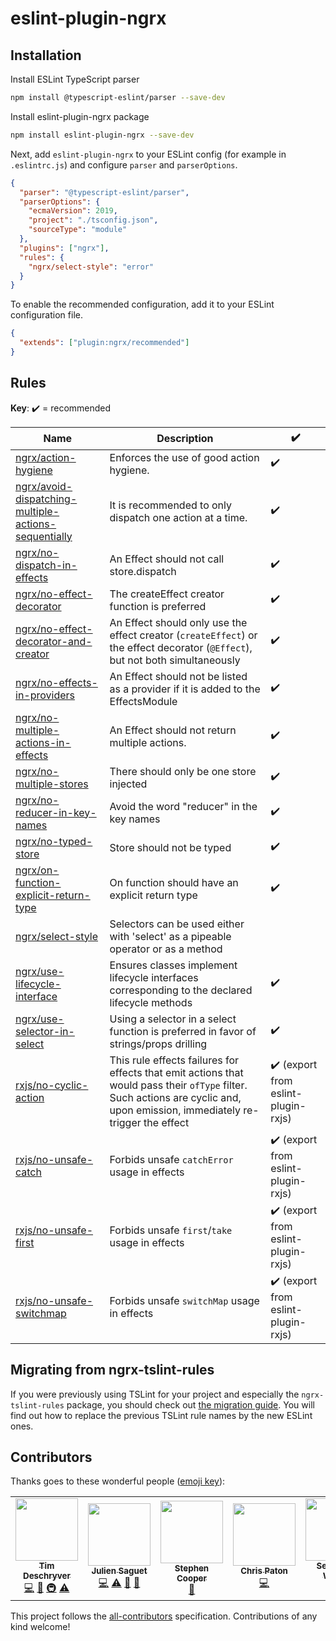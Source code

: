 # eslint-plugin-ngrx

## Installation

Install ESLint TypeScript parser

```bash
npm install @typescript-eslint/parser --save-dev
```

Install eslint-plugin-ngrx package

```bash
npm install eslint-plugin-ngrx --save-dev
```

Next, add `eslint-plugin-ngrx` to your ESLint config (for example in `.eslintrc.js`) and configure `parser` and `parserOptions`.

```json
{
  "parser": "@typescript-eslint/parser",
  "parserOptions": {
    "ecmaVersion": 2019,
    "project": "./tsconfig.json",
    "sourceType": "module"
  },
  "plugins": ["ngrx"],
  "rules": {
    "ngrx/select-style": "error"
  }
}
```

To enable the recommended configuration, add it to your ESLint configuration file.

```json
{
  "extends": ["plugin:ngrx/recommended"]
}
```

## Rules

<!-- begin base rule list -->

**Key**: :heavy_check_mark: = recommended

| Name                                                                                                                                                                                  | Description                                                                                                                                                                   | :heavy_check_mark:                                  |
| ------------------------------------------------------------------------------------------------------------------------------------------------------------------------------------- | ----------------------------------------------------------------------------------------------------------------------------------------------------------------------------- | --------------------------------------------------- |
| [ngrx/action-hygiene](https://github.com/timdeschryver/eslint-plugin-ngrx/tree/master/docs/rules/action-hygiene.md)                                                                   | Enforces the use of good action hygiene.                                                                                                                                      | :heavy_check_mark:                                  |
| [ngrx/avoid-dispatching-multiple-actions-sequentially](https://github.com/timdeschryver/eslint-plugin-ngrx/tree/master/docs/rules/avoid-dispatching-multiple-actions-sequentially.md) | It is recommended to only dispatch one action at a time.                                                                                                                      | :heavy_check_mark:                                  |
| [ngrx/no-dispatch-in-effects](https://github.com/timdeschryver/eslint-plugin-ngrx/tree/master/docs/rules/no-dispatch-in-effects.md)                                                   | An Effect should not call store.dispatch                                                                                                                                      | :heavy_check_mark:                                  |
| [ngrx/no-effect-decorator](https://github.com/timdeschryver/eslint-plugin-ngrx/tree/master/docs/rules/no-effect-decorator.md)                                                         | The createEffect creator function is preferred                                                                                                                                | :heavy_check_mark:                                  |
| [ngrx/no-effect-decorator-and-creator](https://github.com/timdeschryver/eslint-plugin-ngrx/tree/master/docs/rules/no-effect-decorator-and-creator.md)                                 | An Effect should only use the effect creator (`createEffect`) or the effect decorator (`@Effect`), but not both simultaneously                                                | :heavy_check_mark:                                  |
| [ngrx/no-effects-in-providers](https://github.com/timdeschryver/eslint-plugin-ngrx/tree/master/docs/rules/no-effects-in-providers.md)                                                 | An Effect should not be listed as a provider if it is added to the EffectsModule                                                                                              | :heavy_check_mark:                                  |
| [ngrx/no-multiple-actions-in-effects](https://github.com/timdeschryver/eslint-plugin-ngrx/tree/master/docs/rules/no-multiple-actions-in-effects.md)                                   | An Effect should not return multiple actions.                                                                                                                                 | :heavy_check_mark:                                  |
| [ngrx/no-multiple-stores](https://github.com/timdeschryver/eslint-plugin-ngrx/tree/master/docs/rules/no-multiple-stores.md)                                                           | There should only be one store injected                                                                                                                                       | :heavy_check_mark:                                  |
| [ngrx/no-reducer-in-key-names](https://github.com/timdeschryver/eslint-plugin-ngrx/tree/master/docs/rules/no-reducer-in-key-names.md)                                                 | Avoid the word "reducer" in the key names                                                                                                                                     | :heavy_check_mark:                                  |
| [ngrx/no-typed-store](https://github.com/timdeschryver/eslint-plugin-ngrx/tree/master/docs/rules/no-typed-store.md)                                                                   | Store should not be typed                                                                                                                                                     | :heavy_check_mark:                                  |
| [ngrx/on-function-explicit-return-type](https://github.com/timdeschryver/eslint-plugin-ngrx/tree/master/docs/rules/on-function-explicit-return-type.md)                               | On function should have an explicit return type                                                                                                                               | :heavy_check_mark:                                  |
| [ngrx/select-style](https://github.com/timdeschryver/eslint-plugin-ngrx/tree/master/docs/rules/select-style.md)                                                                       | Selectors can be used either with 'select' as a pipeable operator or as a method                                                                                              |                                                     |
| [ngrx/use-lifecycle-interface](https://github.com/timdeschryver/eslint-plugin-ngrx/tree/master/docs/rules/use-lifecycle-interface.md)                                                 | Ensures classes implement lifecycle interfaces corresponding to the declared lifecycle methods                                                                                | :heavy_check_mark:                                  |
| [ngrx/use-selector-in-select](https://github.com/timdeschryver/eslint-plugin-ngrx/tree/master/docs/rules/use-selector-in-select.md)                                                   | Using a selector in a select function is preferred in favor of strings/props drilling                                                                                         | :heavy_check_mark:                                  |
| [rxjs/no-cyclic-action](https://github.com/cartant/eslint-plugin-rxjs/blob/main/docs/rules/no-cyclic-action.md)                                                                       | This rule effects failures for effects that emit actions that would pass their `ofType` filter. Such actions are cyclic and, upon emission, immediately re-trigger the effect | :heavy_check_mark: (export from eslint-plugin-rxjs) |
| [rxjs/no-unsafe-catch](https://github.com/cartant/eslint-plugin-rxjs/blob/main/docs/rules/no-unsafe-catch.md)                                                                         | Forbids unsafe `catchError` usage in effects                                                                                                                                  | :heavy_check_mark: (export from eslint-plugin-rxjs) |
| [rxjs/no-unsafe-first](https://github.com/cartant/eslint-plugin-rxjs/blob/main/docs/rules/no-unsafe-first.md)                                                                         | Forbids unsafe `first`/`take` usage in effects                                                                                                                                | :heavy_check_mark: (export from eslint-plugin-rxjs) |
| [rxjs/no-unsafe-switchmap](https://github.com/cartant/eslint-plugin-rxjs/blob/main/docs/rules/no-unsafe-switchmap.md)                                                                 | Forbids unsafe `switchMap` usage in effects                                                                                                                                   | :heavy_check_mark: (export from eslint-plugin-rxjs) |

## Migrating from ngrx-tslint-rules

If you were previously using TSLint for your project and especially the `ngrx-tslint-rules` package, you should check out [the migration guide](https://github.com/timdeschryver/eslint-plugin-ngrx/tree/master/docs/migrating-from-ngrx-tslint-rules.md).
You will find out how to replace the previous TSLint rule names by the new ESLint ones.

## Contributors

Thanks goes to these wonderful people ([emoji key](https://github.com/kentcdodds/all-contributors#emoji-key)):

<!-- ALL-CONTRIBUTORS-LIST:START - Do not remove or modify this section -->
<!-- prettier-ignore-start -->
<!-- markdownlint-disable -->
<table>
  <tr>
    <td align="center"><a href="http://timdeschryver.dev"><img src="https://avatars1.githubusercontent.com/u/28659384?v=4" width="100px;" alt=""/><br /><sub><b>Tim Deschryver</b></sub></a><br /><a href="https://github.com/timdeschryver/eslint-plugin-ngrx/commits?author=timdeschryver" title="Code">💻</a> <a href="#ideas-timdeschryver" title="Ideas, Planning, & Feedback">🤔</a> <a href="#infra-timdeschryver" title="Infrastructure (Hosting, Build-Tools, etc)">🚇</a> <a href="https://github.com/timdeschryver/eslint-plugin-ngrx/commits?author=timdeschryver" title="Tests">⚠️</a></td>
    <td align="center"><a href="https://github.com/jsaguet"><img src="https://avatars0.githubusercontent.com/u/49377434?v=4" width="100px;" alt=""/><br /><sub><b>Julien Saguet</b></sub></a><br /><a href="https://github.com/timdeschryver/eslint-plugin-ngrx/commits?author=jsaguet" title="Code">💻</a> <a href="https://github.com/timdeschryver/eslint-plugin-ngrx/commits?author=jsaguet" title="Tests">⚠️</a> <a href="#ideas-jsaguet" title="Ideas, Planning, & Feedback">🤔</a> <a href="https://github.com/timdeschryver/eslint-plugin-ngrx/commits?author=jsaguet" title="Documentation">📖</a></td>
    <td align="center"><a href="https://github.com/StephenCooper"><img src="https://avatars0.githubusercontent.com/u/20125490?v=4" width="100px;" alt=""/><br /><sub><b>Stephen Cooper</b></sub></a><br /><a href="#ideas-StephenCooper" title="Ideas, Planning, & Feedback">🤔</a></td>
    <td align="center"><a href="https://github.com/patoncrispy"><img src="https://avatars0.githubusercontent.com/u/2559414?v=4" width="100px;" alt=""/><br /><sub><b>Chris Paton</b></sub></a><br /><a href="https://github.com/timdeschryver/eslint-plugin-ngrx/commits?author=patoncrispy" title="Code">💻</a></td>
    <td align="center"><a href="https://www.semasquare.com/"><img src="https://avatars3.githubusercontent.com/u/7915599?v=4" width="100px;" alt=""/><br /><sub><b>Sebastian Weigel</b></sub></a><br /><a href="https://github.com/timdeschryver/eslint-plugin-ngrx/commits?author=Legiew" title="Code">💻</a></td>
    <td align="center"><a href="https://github.com/rafaelss95"><img src="https://avatars0.githubusercontent.com/u/11965907?v=4" width="100px;" alt=""/><br /><sub><b>Rafael Santana</b></sub></a><br /><a href="#ideas-rafaelss95" title="Ideas, Planning, & Feedback">🤔</a></td>
  </tr>
</table>

<!-- markdownlint-enable -->
<!-- prettier-ignore-end -->
<!-- ALL-CONTRIBUTORS-LIST:END -->

This project follows the [all-contributors](https://github.com/kentcdodds/all-contributors) specification. Contributions of any kind welcome!
